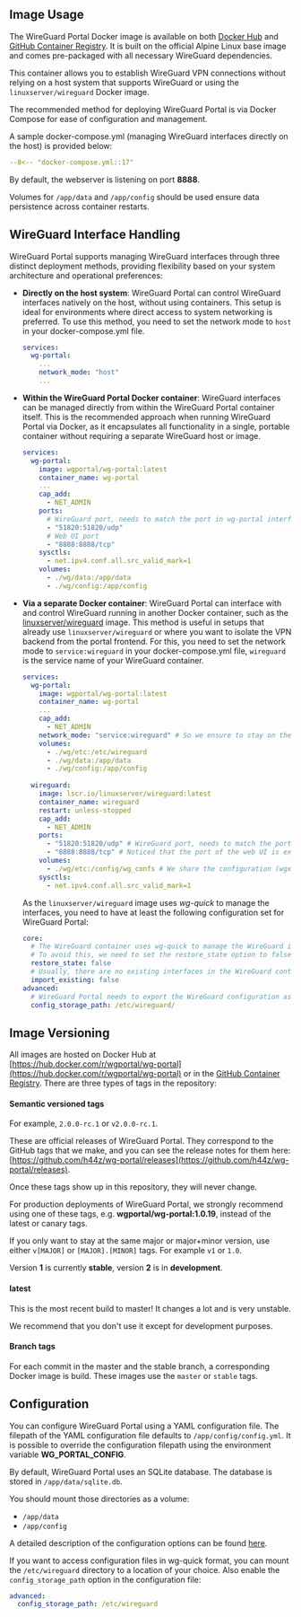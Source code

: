 ## Image Usage

The WireGuard Portal Docker image is available on both [Docker Hub](https://hub.docker.com/r/wgportal/wg-portal) and [GitHub Container Registry](https://github.com/h44z/wg-portal/pkgs/container/wg-portal).
It is built on the official Alpine Linux base image and comes pre-packaged with all necessary WireGuard dependencies.

This container allows you to establish WireGuard VPN connections without relying on a host system that supports WireGuard or using the `linuxserver/wireguard` Docker image.

The recommended method for deploying WireGuard Portal is via Docker Compose for ease of configuration and management.

A sample docker-compose.yml (managing WireGuard interfaces directly on the host) is provided below:

```yaml
--8<-- "docker-compose.yml::17"
```

By default, the webserver is listening on port **8888**.

Volumes for `/app/data` and `/app/config` should be used ensure data persistence across container restarts.

## WireGuard Interface Handling

WireGuard Portal supports managing WireGuard interfaces through three distinct deployment methods, providing flexibility based on your system architecture and operational preferences:

 - **Directly on the host system**: 
   WireGuard Portal can control WireGuard interfaces natively on the host, without using containers. 
   This setup is ideal for environments where direct access to system networking is preferred.
   To use this method, you need to set the network mode to `host` in your docker-compose.yml file.
   ```yaml
   services:
     wg-portal:
       ...
       network_mode: "host"
       ...
   ```

 - **Within the WireGuard Portal Docker container**: 
   WireGuard interfaces can be managed directly from within the WireGuard Portal container itself.
   This is the recommended approach when running WireGuard Portal via Docker, as it encapsulates all functionality in a single, portable container without requiring a separate WireGuard host or image.
   ```yaml
   services:
     wg-portal:
       image: wgportal/wg-portal:latest
       container_name: wg-portal
       ...
       cap_add:
         - NET_ADMIN
       ports:
         # WireGuard port, needs to match the port in wg-portal interface config (add one port mapping for each interface)
         - "51820:51820/udp" 
         # Web UI port
         - "8888:8888/tcp"
       sysctls:
         - net.ipv4.conf.all.src_valid_mark=1
       volumes:
         - ./wg/data:/app/data
         - ./wg/config:/app/config
   ```

 - **Via a separate Docker container**: 
   WireGuard Portal can interface with and control WireGuard running in another Docker container, such as the [linuxserver/wireguard](https://docs.linuxserver.io/images/docker-wireguard/) image.
   This method is useful in setups that already use `linuxserver/wireguard` or where you want to isolate the VPN backend from the portal frontend.
   For this, you need to set the network mode to `service:wireguard` in your docker-compose.yml file, `wireguard` is the service name of your WireGuard container.
   ```yaml
   services:
     wg-portal:
       image: wgportal/wg-portal:latest
       container_name: wg-portal
       ...
       cap_add:
         - NET_ADMIN
       network_mode: "service:wireguard" # So we ensure to stay on the same network as the wireguard container.
       volumes:
         - ./wg/etc:/etc/wireguard
         - ./wg/data:/app/data
         - ./wg/config:/app/config
    
     wireguard:
       image: lscr.io/linuxserver/wireguard:latest
       container_name: wireguard
       restart: unless-stopped
       cap_add:
         - NET_ADMIN
       ports:
         - "51820:51820/udp" # WireGuard port, needs to match the port in wg-portal interface config
         - "8888:8888/tcp" # Noticed that the port of the web UI is exposed in the wireguard container.
       volumes:
         - ./wg/etc:/config/wg_confs # We share the configuration (wgx.conf) between wg-portal and wireguard
       sysctls:
         - net.ipv4.conf.all.src_valid_mark=1
   ```
   As the `linuxserver/wireguard` image uses _wg-quick_ to manage the interfaces, you need to have at least the following configuration set for WireGuard Portal:
   ```yaml
   core:
     # The WireGuard container uses wg-quick to manage the WireGuard interfaces - this conflicts with WireGuard Portal during startup.
     # To avoid this, we need to set the restore_state option to false so that wg-quick can create the interfaces.
     restore_state: false
     # Usually, there are no existing interfaces in the WireGuard container, so we can set this to false.
     import_existing: false
   advanced:
     # WireGuard Portal needs to export the WireGuard configuration as wg-quick config files so that the WireGuard container can use them.
     config_storage_path: /etc/wireguard/
   ```

## Image Versioning

All images are hosted on Docker Hub at [https://hub.docker.com/r/wgportal/wg-portal](https://hub.docker.com/r/wgportal/wg-portal) or in the [GitHub Container Registry](https://github.com/h44z/wg-portal/pkgs/container/wg-portal).
There are three types of tags in the repository:

#### Semantic versioned tags

For example, `2.0.0-rc.1` or `v2.0.0-rc.1`.

These are official releases of WireGuard Portal. They correspond to the GitHub tags that we make, and you can see the release notes for them here: [https://github.com/h44z/wg-portal/releases](https://github.com/h44z/wg-portal/releases).

Once these tags show up in this repository, they will never change.

For production deployments of WireGuard Portal, we strongly recommend using one of these tags, e.g. **wgportal/wg-portal:1.0.19**, instead of the latest or canary tags.

If you only want to stay at the same major or major+minor version, use either `v[MAJOR]` or `[MAJOR].[MINOR]` tags. For example `v1` or `1.0`.

Version **1** is currently **stable**, version **2** is in **development**.

#### latest

This is the most recent build to master! It changes a lot and is very unstable.

We recommend that you don't use it except for development purposes.

#### Branch tags

For each commit in the master and the stable branch, a corresponding Docker image is build. These images use the `master` or `stable` tags.

## Configuration

You can configure WireGuard Portal using a YAML configuration file.
The filepath of the YAML configuration file defaults to `/app/config/config.yml`.
It is possible to override the configuration filepath using the environment variable **WG_PORTAL_CONFIG**.

By default, WireGuard Portal uses an SQLite database. The database is stored in `/app/data/sqlite.db`.

You should mount those directories as a volume:

- `/app/data`
- `/app/config`

A detailed description of the configuration options can be found [here](../configuration/overview.md).

If you want to access configuration files in wg-quick format, you can mount the `/etc/wireguard` directory to a location of your choice.
Also enable the `config_storage_path` option in the configuration file:
```yaml
advanced:
  config_storage_path: /etc/wireguard
```
